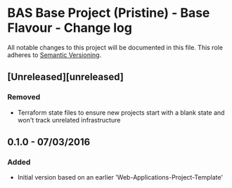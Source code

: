 # BAS Base Project (Pristine) - Base Flavour - Change log

All notable changes to this project will be documented in this file.
This role adheres to [Semantic Versioning](http://semver.org/spec/v2.0.0.html).

## [Unreleased][unreleased]


### Removed

* Terraform state files to ensure new projects start with a blank state and won't track unrelated infrastructure

## 0.1.0 - 07/03/2016

### Added

* Initial version based on an earlier 'Web-Applications-Project-Template'
